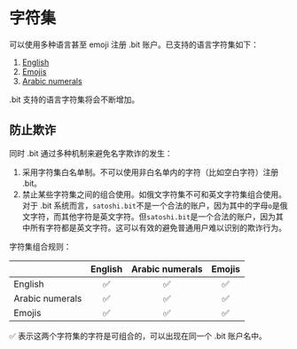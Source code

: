 # 字符集

可以使用多种语言甚至 emoji 注册 .bit 账户。已支持的语言字符集如下：

1. [English](https://github.com/DeAccountSystems/cell-data-generator/blob/master/data/char_set_en.txt)
2. [Emojis](https://github.com/DeAccountSystems/cell-data-generator/blob/master/data/char_set_emoji.txt)
3. [Arabic numerals](https://github.com/DeAccountSystems/cell-data-generator/blob/master/data/char_set_digit.txt)

.bit 支持的语言字符集将会不断增加。

## 防止欺诈

同时 .bit 通过多种机制来避免名字欺诈的发生：
1. 采用字符集白名单制。不可以使用非白名单内的字符（比如空白字符）注册 .bit。
2. 禁止某些字符集之间的组合使用。如俄文字符集不可和英文字符集组合使用。对于 .bit 系统而言，`satоshi.bit`不是一个合法的账户，因为其中的字母`о`是俄文字符，而其他字符是英文字符。但`satoshi.bit`是一个合法的账户，因为其中所有字符都是英文字符。这可以有效的避免普通用户难以识别的欺诈行为。

字符集组合规则：

|  | English | Arabic numerals | Emojis |
| :--- | :---: | :---: | :---: |
| English | ✅ | ✅ | ✅ |
| Arabic numerals | ✅ | ✅ | ✅ |
| Emojis | ✅ | ✅ | ✅ |

✅ 表示这两个字符集的字符是可组合的，可以出现在同一个 .bit 账户名中。

